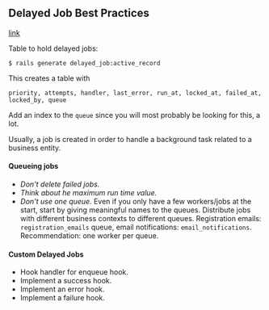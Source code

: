 ## Delayed Job Best Practices
[link](http://www.sitepoint.com/delayed-jobs-best-practices/?utm_content=buffer1caf9&utm_medium=social&utm_source=linkedin.com&utm_campaign=buffer)

Table to hold delayed jobs:

    $ rails generate delayed_job:active_record

This creates a table with

    priority, attempts, handler, last_error, run_at, locked_at, failed_at, locked_by, queue

Add an index to the `queue` since you will most probably be looking for this, a lot.

Usually, a job is created in order to handle a background task related to a business entity.

#### Queueing jobs

- *Don't delete failed jobs.*
- *Think about he maximum run time value.*
- *Don't use one queue.* Even if you only have a few workers/jobs at the start, start by giving meaningful names to the queues. Distribute jobs with different business contexts to different queues. Registration emails: `registration_emails` queue, email notifications: `email_notifications`. Recommendation: one worker per queue.

#### Custom Delayed Jobs

- Hook handler for enqueue hook.
- Implement a success hook.
- Implement an error hook.
- Implement a failure hook.
